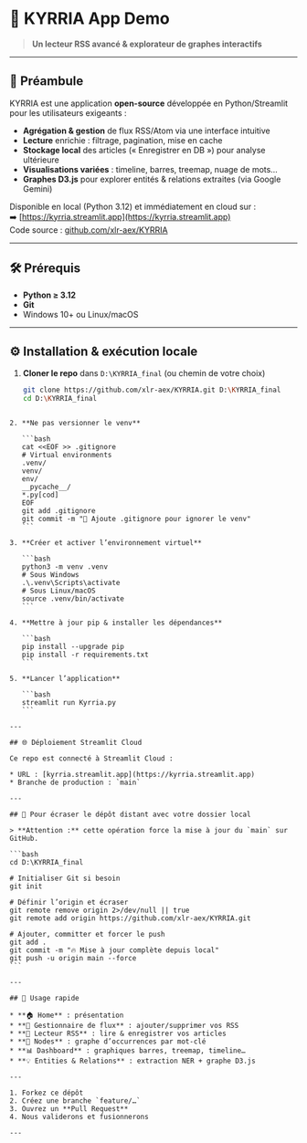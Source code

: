 # 🚀 KYRRIA App Demo

> **Un lecteur RSS avancé & explorateur de graphes interactifs**

---

## 📖 Préambule

KYRRIA est une application **open-source** développée en Python/Streamlit pour les utilisateurs exigeants :

- **Agrégation & gestion** de flux RSS/Atom via une interface intuitive  
- **Lecture** enrichie : filtrage, pagination, mise en cache  
- **Stockage local** des articles (« Enregistrer en DB ») pour analyse ultérieure  
- **Visualisations variées** : timeline, barres, treemap, nuage de mots…  
- **Graphes D3.js** pour explorer entités & relations extraites (via Google Gemini)  

Disponible en local (Python 3.12) et immédiatement en cloud sur :  
➡️ [https://kyrria.streamlit.app](https://kyrria.streamlit.app)  
Code source : [github.com/xlr-aex/KYRRIA](https://github.com/xlr-aex/KYRRIA)

---

## 🛠️ Prérequis

- **Python ≥ 3.12**  
- **Git**  
- Windows 10+ ou Linux/macOS

---

## ⚙️ Installation & exécution locale

1. **Cloner le repo** dans `D:\KYRRIA_final` (ou chemin de votre choix)  
   ```bash
   git clone https://github.com/xlr-aex/KYRRIA.git D:\KYRRIA_final
   cd D:\KYRRIA_final
````

2. **Ne pas versionner le venv**

   ```bash
   cat <<EOF >> .gitignore
   # Virtual environments
   .venv/
   venv/
   env/
   __pycache__/
   *.py[cod]
   EOF
   git add .gitignore
   git commit -m "🧹 Ajoute .gitignore pour ignorer le venv"
   ```

3. **Créer et activer l’environnement virtuel**

   ```bash
   python3 -m venv .venv
   # Sous Windows
   .\.venv\Scripts\activate
   # Sous Linux/macOS
   source .venv/bin/activate
   ```

4. **Mettre à jour pip & installer les dépendances**

   ```bash
   pip install --upgrade pip
   pip install -r requirements.txt
   ```

5. **Lancer l’application**

   ```bash
   streamlit run Kyrria.py
   ```

---

## 🌐 Déploiement Streamlit Cloud

Ce repo est connecté à Streamlit Cloud :

* URL : [kyrria.streamlit.app](https://kyrria.streamlit.app)
* Branche de production : `main`

---

## 🔄 Pour écraser le dépôt distant avec votre dossier local

> **Attention :** cette opération force la mise à jour du `main` sur GitHub.

```bash
cd D:\KYRRIA_final

# Initialiser Git si besoin
git init

# Définir l’origin et écraser
git remote remove origin 2>/dev/null || true
git remote add origin https://github.com/xlr-aex/KYRRIA.git

# Ajouter, committer et forcer le push
git add .
git commit -m "🔥 Mise à jour complète depuis local"
git push -u origin main --force
```

---

## 🎯 Usage rapide

* **🏠 Home** : présentation
* **📡 Gestionnaire de flux** : ajouter/supprimer vos RSS
* **📰 Lecteur RSS** : lire & enregistrer vos articles
* **🔗 Nodes** : graphe d’occurrences par mot-clé
* **📊 Dashboard** : graphiques barres, treemap, timeline…
* **💡 Entities & Relations** : extraction NER + graphe D3.js

---

1. Forkez ce dépôt
2. Créez une branche `feature/…`
3. Ouvrez un **Pull Request**
4. Nous validerons et fusionnerons

---
